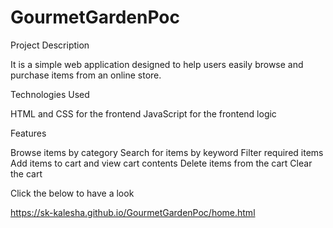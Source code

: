 # GourmetGardenPoc

Project Description

It is a simple web application designed to help users easily browse and purchase items from an online store. 

Technologies Used

HTML and CSS for the frontend
JavaScript for the frontend logic

Features

Browse items by category
Search for items by keyword
Filter required items
Add items to cart and view cart contents
Delete items from the cart
Clear the cart

Click the below to have a look

https://sk-kalesha.github.io/GourmetGardenPoc/home.html

